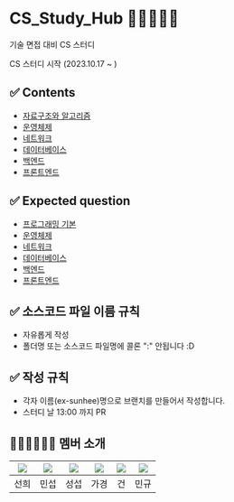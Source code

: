 # CS_Study_Hub 👨🏻‍💻🔥🔥
기술 면접 대비 CS 스터디
<!-- | 자세한 내용은 👉🏻 [Wiki](https://github.com/devSquad-study/2023-CS-Study/wiki)에서 확인해 주세요. -->
   
CS 스터디 시작 (2023.10.17 ~ )
   
## ✅ Contents
* [자료구조와 알고리즘](./DataStructureAndAlgorithm/README.md)  
* [운영체제](./OS/Readme.md)  
* [네트워크]()    
* [데이터베이스]()  
* [백엔드]()
* [프론트엔드](./Frontend/README.md)   


   
## ✅ Expected question
* [프로그래밍 기본]()  
* [운영체제]()  
* [네트워크]()    
* [데이터베이스]()  
* [백엔드]()
* [프론트엔드]()  
  
    

## ✅ 소스코드 파일 이름 규칙
- 자유롭게 작성 
- 폴더명 또는 소스코드 파일명에 콜론 ":" 안됩니다 :D

## ✅ 작성 규칙
- 각자 이름(ex-sunhee)명으로 브랜치를 만들어서 작성합니다.
- 스터디 날 13:00 까지 PR 
   
## 👨🏻‍💻👩🏻‍💻 멤버 소개
| [![](https://github.com/SunheeYoon96.png?width=200px)](https://github.com/SunheeYoon96) | [![](https://github.com/kimmainsain.png?width=200px)](https://github.com/kimmainsain) | [![](https://github.com/Seobway23.png?width=200px)](https://github.com/Seobway23) | [![](https://github.com/rabbit0216.png?width=200px)](https://github.com/rabbit0216) | [![](https://github.com/freakFlow.png?width=200px)](https://github.com/freakFlow) | [![](https://github.com/RookMG.png?width=200px)](https://github.com/RookMG) |
|:---:|:---:|:---:|:---:|:---:|:---:|
| 선희 | 민섭 | 성섭 | 가경 | 건 | 민규 |
